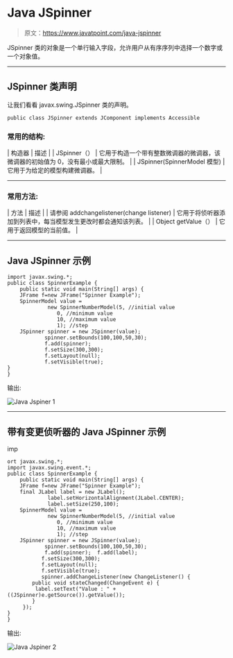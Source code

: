 # Java JSpinner

> 原文：<https://www.javatpoint.com/java-jspinner>

JSpinner 类的对象是一个单行输入字段，允许用户从有序序列中选择一个数字或一个对象值。

* * *

## JSpinner 类声明

让我们看看 javax.swing.JSpinner 类的声明。

```
public class JSpinner extends JComponent implements Accessible

```

### 常用的结构:

| 构造器 | 描述 |
| JSpinner（） | 它用于构造一个带有整数微调器的微调器，该微调器的初始值为 0，没有最小或最大限制。 |
| JSpinner(SpinnerModel 模型) | 它用于为给定的模型构建微调器。 |

* * *

### 常用方法:

| 方法 | 描述 |
| 请参阅 addchangelistener(change listener) | 它用于将侦听器添加到列表中，每当模型发生更改时都会通知该列表。 |
| Object getValue（） | 它用于返回模型的当前值。 |

* * *

## Java JSpinner 示例

```
import javax.swing.*;  
public class SpinnerExample {
	public static void main(String[] args) {  
	JFrame f=new JFrame("Spinner Example");  
	SpinnerModel value =
	         new SpinnerNumberModel(5, //initial value
	            0, //minimum value
	            10, //maximum value
	            1); //step
	JSpinner spinner = new JSpinner(value); 
            spinner.setBounds(100,100,50,30);  
            f.add(spinner);  
            f.setSize(300,300);  
            f.setLayout(null);  
            f.setVisible(true);   
}
}

```

输出:

![Java Jspiner 1](../img/2400d084affa31ff768a78a0fa51b7b5.png)

* * *

## 带有变更侦听器的 Java JSpinner 示例

imp

```
ort javax.swing.*;  
import javax.swing.event.*;
public class SpinnerExample {
	public static void main(String[] args) {  
	JFrame f=new JFrame("Spinner Example");  
	final JLabel label = new JLabel();          
             label.setHorizontalAlignment(JLabel.CENTER);  
             label.setSize(250,100);  
	SpinnerModel value =
	         new SpinnerNumberModel(5, //initial value
	            0, //minimum value
	            10, //maximum value
	            1); //step
	JSpinner spinner = new JSpinner(value); 
            spinner.setBounds(100,100,50,30);  
            f.add(spinner);  f.add(label);
           f.setSize(300,300);  
           f.setLayout(null);  
           f.setVisible(true);   
           spinner.addChangeListener(new ChangeListener() {
        public void stateChanged(ChangeEvent e) {
         label.setText("Value : " + ((JSpinner)e.getSource()).getValue());
        }
     });
}
}

```

输出:

![Java Jspiner 2](../img/9ac141f0e9564633f2d8d4ef7227181f.png)